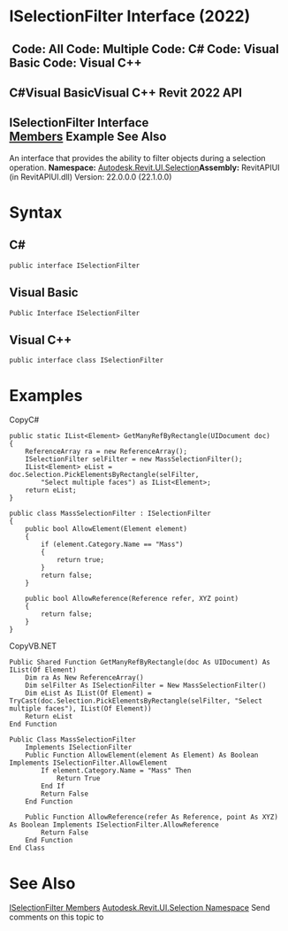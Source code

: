 # ISelectionFilter Interface (2022)

﻿
 Code: All Code: Multiple Code: C# Code: Visual Basic Code: Visual C++   
---  
C#Visual BasicVisual C++
Revit 2022 API  
---  
ISelectionFilter Interface  
[Members](611bf241-1ae1-ca12-2d46-5b3b17122612.md "ISelectionFilter Members") Example See Also  
---  
An interface that provides the ability to filter objects during a selection operation.
**Namespace:** [Autodesk.Revit.UI.Selection](11785869-cc9e-03fc-97db-767a59af10a1.md "Autodesk.Revit.UI.Selection Namespace")**Assembly:** RevitAPIUI (in RevitAPIUI.dll) Version: 22.0.0.0 (22.1.0.0)
# Syntax
C#  
---  
```text
public interface ISelectionFilter
```
  
Visual Basic  
---  
```text
Public Interface ISelectionFilter
```
  
Visual C++  
---  
```text
public interface class ISelectionFilter
```
  
# Examples
CopyC#
```text
public static IList<Element> GetManyRefByRectangle(UIDocument doc)
{
    ReferenceArray ra = new ReferenceArray();
    ISelectionFilter selFilter = new MassSelectionFilter();
    IList<Element> eList = doc.Selection.PickElementsByRectangle(selFilter, 
        "Select multiple faces") as IList<Element>;
    return eList;
}

public class MassSelectionFilter : ISelectionFilter
{
    public bool AllowElement(Element element)
    {
        if (element.Category.Name == "Mass")
        {
            return true;
        }
        return false;
    }

    public bool AllowReference(Reference refer, XYZ point)
    {
        return false;
    }
}
```

CopyVB.NET
```text
Public Shared Function GetManyRefByRectangle(doc As UIDocument) As IList(Of Element)
    Dim ra As New ReferenceArray()
    Dim selFilter As ISelectionFilter = New MassSelectionFilter()
    Dim eList As IList(Of Element) = TryCast(doc.Selection.PickElementsByRectangle(selFilter, "Select multiple faces"), IList(Of Element))
    Return eList
End Function

Public Class MassSelectionFilter
    Implements ISelectionFilter
    Public Function AllowElement(element As Element) As Boolean Implements ISelectionFilter.AllowElement
        If element.Category.Name = "Mass" Then
            Return True
        End If
        Return False
    End Function

    Public Function AllowReference(refer As Reference, point As XYZ) As Boolean Implements ISelectionFilter.AllowReference
        Return False
    End Function
End Class
```

# See Also
[ISelectionFilter Members](611bf241-1ae1-ca12-2d46-5b3b17122612.md "ISelectionFilter Members")
[Autodesk.Revit.UI.Selection Namespace](11785869-cc9e-03fc-97db-767a59af10a1.md "Autodesk.Revit.UI.Selection Namespace")
Send comments on this topic to 